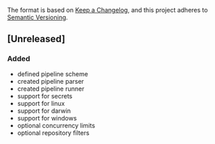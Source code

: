 The format is based on [Keep a Changelog](https://keepachangelog.com/en/1.0.0/),
and this project adheres to [Semantic Versioning](https://semver.org/spec/v2.0.0.html).

## [Unreleased]
### Added
- defined pipeline scheme
- created pipeline parser
- created pipeline runner
- support for secrets
- support for linux
- support for darwin
- support for windows
- optional concurrency limits
- optional repository filters
